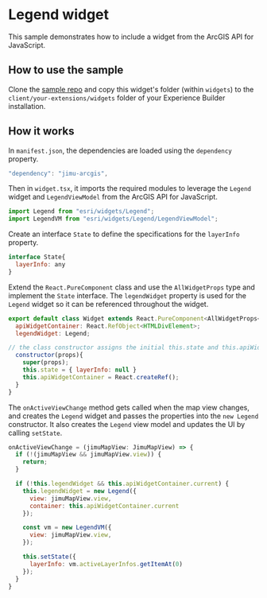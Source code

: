 # Legend widget

This sample demonstrates how to include a widget from the ArcGIS API for JavaScript. 

## How to use the sample
Clone the [sample repo](https://github.com/esri/arcgis-experience-builder-sdk-resources) and copy this widget's folder (within `widgets`) to the `client/your-extensions/widgets` folder of your Experience Builder installation.

## How it works

In `manifest.json`, the dependencies are loaded using the `dependency` property.

```javascript
"dependency": "jimu-arcgis",
```

Then in `widget.tsx`, it imports the required modules to leverage the `Legend` widget and `LegendViewModel` from the ArcGIS API for JavaScript.  

```javascript
import Legend from "esri/widgets/Legend";
import LegendVM from "esri/widgets/Legend/LegendViewModel";
```

Create an interface `State` to define the specifications for the `layerInfo` property.

```javascript
interface State{
  layerInfo: any
}
```

Extend the `React.PureComponent` class and use the `AllWidgetProps` type and implement the `State` interface. The `legendWidget` property is used for the `Legend` widget so it can be referenced throughout the widget.

```javascript
export default class Widget extends React.PureComponent<AllWidgetProps<{}>, State>{
  apiWidgetContainer: React.RefObject<HTMLDivElement>;
  legendWidget: Legend;

// the class constructor assigns the initial this.state and this.apiWidgetContainer to get references to the DOM nodes.
  constructor(props){
    super(props);
    this.state = { layerInfo: null }
    this.apiWidgetContainer = React.createRef();
  }
}
```

The `onActiveViewChange` method gets called when the map view changes, and creates the `Legend` widget and passes the properties into the `new Legend` constructor. It also creates the `Legend` view model and updates the UI by calling `setState`.

```javascript
onActiveViewChange = (jimuMapView: JimuMapView) => {
  if (!(jimuMapView && jimuMapView.view)) {
    return;
  }

  if (!this.legendWidget && this.apiWidgetContainer.current) {
    this.legendWidget = new Legend({
      view: jimuMapView.view,
      container: this.apiWidgetContainer.current
    });

    const vm = new LegendVM({
      view: jimuMapView.view,
    });

    this.setState({
      layerInfo: vm.activeLayerInfos.getItemAt(0)
    });
  }
}
```

